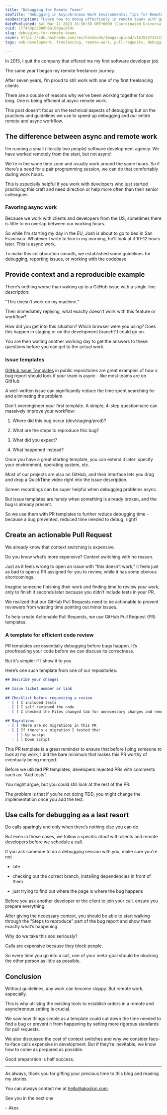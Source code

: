 ```yaml
---
title: "Debugging for Remote Teams"
seoTitle: "Debugging in Asynchronous Work Environments: Tips for Remote Teams"
seoDescription: "Learn how to debug effectively in remote teams with guidelines for asynchronous work, issue templates, pull request templates, and minimizing calls"
datePublished: Sat Mar 11 2023 15:50:50 GMT+0000 (Coordinated Universal Time)
cuid: clf458pi3000h0al69gucdl4c
slug: debugging-for-remote-teams
cover: https://cdn.hashnode.com/res/hashnode/image/upload/v1678547355151/ad3cc102-da61-4009-9193-470dc970a8e7.png
tags: web-development, freelancing, remote-work, pull-requests, debuggingfeb

---
```


In 2015, I quit the company that offered me my first software developer job.

The same year I began my remote freelancer journey.

After seven years, I’m proud to still work with one of my first freelancing clients.

There are a couple of reasons why we've been working together for soo long. One is being efficient at async remote work.

This post doesn't focus on the technical aspects of debugging but on the practices and guidelines we use to speed up debugging and our entire remote and async workflow.

## The difference between async and remote work

I’m running a small (literally two people) software development agency. We have worked remotely from the start, but not async!

We're in the same time zone and usually work around the same hours. So if there’s a need for a pair programming session, we can do that comfortably during work hours.

This is especially helpful if you work with developers who just started practicing this craft and need direction or help more often than their senior colleagues.

### Favoring async work

Because we work with clients and developers from the US, sometimes there is little to no overlap between our working hours.

So while I'm starting my day in the EU, Josh is about to go to bed in San Francisco. Whatever I write to him in my morning, he'll look at it 10-12 hours later. This is async work.

To make this collaboration smooth, we established some guidelines for debugging, reporting issues, or working with the codebase.

## Provide context and a reproducible example

There’s nothing worse than waking up to a GitHub issue with a single-line description:

”This doesn’t work on my machine.”

Then immediately replying, what exactly doesn’t work with this feature or workflow?

How did you get into this situation? Which browser were you using? Does this happen in staging or on the development branch? I could go on.

You are then waiting another working day to get the answers to these questions before you can get to the actual work.

### **Issue templates**

[GitHub Issue Templates](https://docs.github.com/en/communities/using-templates-to-encourage-useful-issues-and-pull-requests/configuring-issue-templates-for-your-repository) in public repositories are great examples of how a bug report should look if your team is async - like most teams are on GitHub.

A well-written issue can significantly reduce the time spent searching for and eliminating the problem.

Don't overengineer your first template. A simple, 4-step questionnaire can massively improve your workflow:

1. Where did this bug occur (dev/staging/prod)?
    
2. What are the steps to reproduce this bug?
    
3. What did you expect?
    
4. What happened instead?
    

Once you have a great starting template, you can extend it later: specify your environment, operating system, etc.

Most of our projects are also on GitHub, and their interface lets you drag and drop a QuickTime video right into the issue description.

Screen recordings can be super helpful when debugging problems async.

But issue templates are handy when something is already broken, and the bug is already present.

So we use them with PR templates to further reduce debugging time - because a bug prevented, reduced time needed to debug, right?

## Create an actionable Pull Request

We already know that context switching is expensive.

Do you know what’s more expensive? Context switching with no reason.

Just as it feels wrong to open an issue with ”this doesn’t work,” it feels just as bad to open a PR assigned for you to review, while it has some obvious shortcomings.

Imagine someone finishing their work and finding time to review *your work*, only to finish it seconds later because you didn’t include tests in your PR.

We realized that our GitHub Pull Requests need to be actionable to prevent reviewers from wasting time pointing out minor issues.

To help create Actionable Pull Requests, we use GitHub Pull Request (PR) templates.

### A template for efficient code review

PR templates are essentially debugging before bugs happen. It’s proofreading your code before we can discuss its correctness.

But it’s simpler if I show it to you.

Here’s one such template from one of our repositories:

```markdown
## Describe your changes

## Issue ticket number or link
 
## Checklist before requesting a review
 - [ ] I included tests
 - [ ] I self-reviewed the code
 - [ ] I checked the Files changed tab for unnecessary changes and removed them

## Migrations
 - [ ] There are no migrations in this PR
 - [ ] If there's a migration I tested the:
   - [ ] Up script
   - [ ] Down script
```

This PR template is a great reminder to ensure that before I ping someone to look at my work, I did the bare minimum that makes this PR worthy of eventually being merged.

Before we utilized PR templates, developers rejected PRs with comments such as: ”Add tests”.

You might argue, but you could still look at the rest of the PR.

The problem is that if you’re not doing TDD, you might change the implementation once you add the test.

## Use calls for debugging as a last resort

Do calls sparingly and only when there’s nothing else you can do.

But even in those cases, we follow a specific *ritual* with clients and remote developers before we schedule a call.

If you ask someone to do a debugging session with you, make sure you're not

* late
    
* checking out the correct branch, installing dependencies in front of them
    
* just trying to find out where the page is where the bug happens
    

Before you ask another developer or the client to join your call, ensure you prepare everything.

After giving the necessary context, you should be able to start walking through the ”Steps to reproduce” part of the bug report and show them exactly what’s happening.

Why do we take this soo seriously?

Calls are expensive because they block people.

So every time you go into a call, one of your meta-goal should be blocking the other person as little as possible.

## Conclusion

Without guidelines, any work can become sloppy. But remote work, especially.

This is why utilizing the existing tools to establish orders in a remote and asynchronous setting is crucial.

We saw how things simple as a template could cut down the time needed to find a bug or prevent it from happening by setting more rigorous standards for pull requests.

We also discussed the cost of context switches and why we consider face-to-face calls expensive in development. But if they're inevitable, we know how to come as prepared as possible.

Good preparation is half success.

---

As always, thank you for gifting your precious time to this blog and reading my stories.

You can always contact me at hello@akoskm.com.

See you in the next one

\- Akos